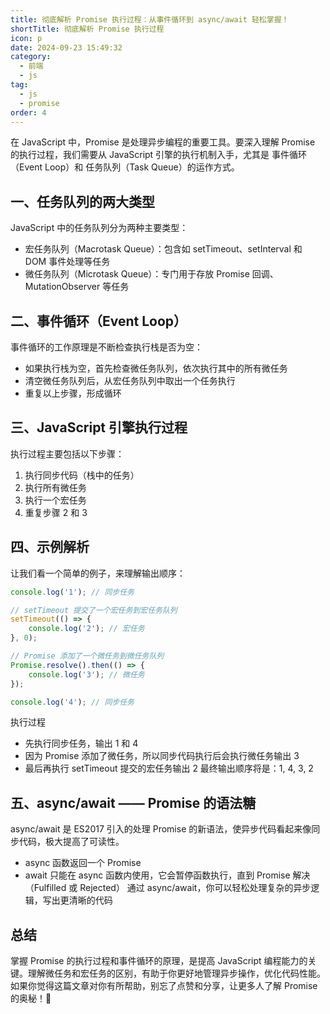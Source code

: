 ```yaml
---
title: 彻底解析 Promise 执行过程：从事件循环到 async/await 轻松掌握！
shortTitle: 彻底解析 Promise 执行过程
icon: p
date: 2024-09-23 15:49:32
category:
  - 前端
  - js
tag:
  - js
  - promise
order: 4
---
```


在 JavaScript 中，Promise 是处理异步编程的重要工具。要深入理解 Promise 的执行过程，我们需要从 JavaScript 引擎的执行机制入手，尤其是 事件循环（Event Loop）和 任务队列（Task Queue）的运作方式。


## 一、任务队列的两大类型
JavaScript 中的任务队列分为两种主要类型：
- 宏任务队列（Macrotask Queue）：包含如 setTimeout、setInterval 和 DOM 事件处理等任务
- 微任务队列（Microtask Queue）：专门用于存放 Promise 回调、MutationObserver 等任务


## 二、事件循环（Event Loop）
事件循环的工作原理是不断检查执行栈是否为空：
- 如果执行栈为空，首先检查微任务队列，依次执行其中的所有微任务
- 清空微任务队列后，从宏任务队列中取出一个任务执行
- 重复以上步骤，形成循环


## 三、JavaScript 引擎执行过程
执行过程主要包括以下步骤：
1. 执行同步代码（栈中的任务）
1. 执行所有微任务
1. 执行一个宏任务
1. 重复步骤 2 和 3


## 四、示例解析

让我们看一个简单的例子，来理解输出顺序：
```javascript
console.log('1'); // 同步任务

// setTimeout 提交了一个宏任务到宏任务队列
setTimeout(() => {
    console.log('2'); // 宏任务
}, 0);

// Promise 添加了一个微任务到微任务队列
Promise.resolve().then(() => {
    console.log('3'); // 微任务
});

console.log('4'); // 同步任务
```
执行过程
- 先执行同步任务，输出 1 和 4
- 因为 Promise 添加了微任务，所以同步代码执行后会执行微任务输出 3
- 最后再执行 setTimeout 提交的宏任务输出 2
最终输出顺序将是：1, 4, 3, 2


## 五、async/await —— Promise 的语法糖

async/await 是 ES2017 引入的处理 Promise 的新语法，使异步代码看起来像同步代码，极大提高了可读性。
- async 函数返回一个 Promise
- await 只能在 async 函数内使用，它会暂停函数执行，直到 Promise 解决（Fulfilled 或 Rejected）
通过 async/await，你可以轻松处理复杂的异步逻辑，写出更清晰的代码

## 总结
掌握 Promise 的执行过程和事件循环的原理，是提高 JavaScript 编程能力的关键。理解微任务和宏任务的区别，有助于你更好地管理异步操作，优化代码性能。如果你觉得这篇文章对你有所帮助，别忘了点赞和分享，让更多人了解 Promise 的奥秘！🚀